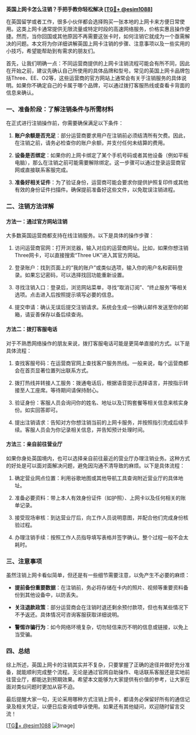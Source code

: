 **英国上网卡怎么注销？手把手教你轻松解决 [[TG💪+ @esim1088](https://t.me/s/esim1088)]**

在英国留学或者工作，很多小伙伴都会选择购买一张本地的上网卡来方便日常使用。这类上网卡通常提供无限流量或特定时段的高速网络服务，价格实惠且操作便捷。然而，当你回国或其他原因不再需要这张卡时，如何注销它就成为一个亟需解决的问题。本文将为你详细讲解英国上网卡注销的步骤、注意事项以及一些实用的小技巧，希望能帮助到有需求的朋友们。

首先，让我们明确一点：不同运营商提供的上网卡注销流程可能会有所不同，因此在开始之前，建议先确认自己所使用的具体品牌和型号。常见的英国上网卡品牌包括Three、EE、O2等，这些运营商的官方网站上通常会有关于注销服务的具体说明。如果你不确定自己的卡属于哪个品牌，可以通过拨打客服热线或查看卡背面的信息来确认。

### 一、准备阶段：了解注销条件与所需材料

在正式进行注销操作前，你需要确保满足以下条件：

1. **账户余额是否充足**：部分运营商要求用户在注销前必须结清所有欠费。因此，在注销之前，请务必检查你的账户余额，并支付任何未结算的费用。
   
2. **设备是否绑定**：如果你的上网卡绑定了某个手机号码或者其他设备（例如平板电脑），那么在注销之前可能需要解除绑定。这一步骤可以通过登录运营商官网或直接联系客服完成。

3. **准备好相关证件**：为了验证身份，运营商可能会要求你提供护照复印件或其他有效的身份证件扫描件。确保提前准备好这些文件，以免耽误注销进程。

### 二、注销方法详解

#### 方法一：通过官方网站注销

大多数英国运营商都支持在线注销服务。以下是具体的操作步骤：

1. 访问运营商官网：打开浏览器，输入对应的运营商网址。比如，如果你想注销Three网卡，可以直接搜索“Three UK”进入其官方网站。
   
2. 登录账户：找到页面上的“我的账户”或类似选项，输入你的用户名和密码登录。如果忘记密码，可以选择找回功能重新设置。

3. 寻找注销入口：登录后，浏览网站菜单，寻找“取消订阅”、“终止服务”等相关选项。点击进入后按照提示填写必要的信息。

4. 提交申请：确认无误后提交注销请求。系统会生成一份确认邮件发送至你的邮箱，请妥善保存以备后续查询。

#### 方法二：拨打客服电话

对于不熟悉网络操作的朋友来说，拨打客服电话可能是更简单直接的方式。以下是具体流程：

1. 查找客服号码：在运营商官网上查找客户服务热线。一般来说，每个运营商都会在首页显著位置列出联系方式。

2. 拨打热线并转接人工服务：拨通电话后，根据语音提示选择语言，并按指示转接至人工座席。等待期间请保持耐心。

3. 验证身份：客服人员会询问你的姓名、地址以及订购套餐等相关信息来核实身份。如实回答即可。

4. 提出注销请求：告知对方你想注销当前的上网卡服务，并按照指引完成后续手续。客服人员会为你记录相关信息，并告知预计处理时间。

#### 方法三：亲自前往营业厅

如果你身处英国境内，也可以选择亲自前往最近的营业厅办理注销业务。这种方式的好处是可以面对面解决问题，避免因沟通不清导致的麻烦。以下是具体流程：

1. 确定营业网点位置：利用谷歌地图或其他导航工具查询附近营业厅的具体地址。

2. 准备必要资料：带上本人有效身份证件（如护照）、上网卡以及任何相关的账单记录。

3. 接受现场审核：到达营业厅后，向工作人员说明意图，并配合他们完成身份核验过程。

4. 办理注销手续：按照工作人员指导填写表格并签字确认。整个过程一般不会太耗时。

### 三、注意事项

虽然注销上网卡看似简单，但还是有一些细节需要注意，以免产生不必要的麻烦：

- **提前备份重要数据**：在注销前，务必将存储在卡内的照片、视频等重要资料备份到其他设备中，以防丢失。

- **关注退款政策**：部分运营商会在注销时退还剩余预付款项，但也有某些情况下不予返还。具体情况可咨询客服获取详细说明。

- **警惕诈骗行为**：如今网络环境复杂，切勿轻信来历不明的信息或链接，以免上当受骗。

### 四、总结

综上所述，英国上网卡的注销其实并不复杂，只要掌握了正确的途径并做好充分准备，就能顺利完成整个流程。无论是通过官网自助操作、电话联系客服还是实地前往营业厅，都能达到预期效果。希望本文能够为大家提供有价值的参考，让大家在面对类似问题时更加从容不迫。

最后提醒大家一句，无论采用哪种方式注销上网卡，都请务必保留好所有的通信记录及相关凭证，以便日后查询或申诉使用。如果还有其他疑问，欢迎随时留言交流！

[[TG💪+ @esim1088](https://t.me/s/esim1088) ![Image](https://i.postimg.cc/4NQfJmqS/Snipaste-2025-05-13-00-14-12.png)]